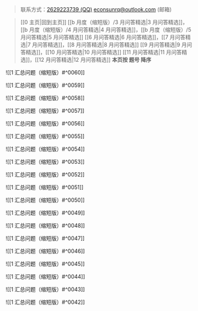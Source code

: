 > 联系方式：<a href="https://qm.qq.com/q/iA1sKuakak">2629223739 (QQ)</a> <a href="mailto:econsunrq@outlook.com">econsunrq@outlook.com (邮箱)</a>

> [[0 主页|回到主页]]
> [[b 月度（缩短版）/3 月问答精选|3 月问答精选]]，[[b 月度（缩短版）/4 月问答精选|4 月问答精选]]，[[b 月度（缩短版）/5 月问答精选|5 月问答精选]]
> [[6 月问答精选|6 月问答精选]]，[[7 月问答精选|7 月问答精选]]，[[8 月问答精选|8 月问答精选]]
> [[9 月问答精选|9 月问答精选]]，[[10 月问答精选|10 月问答精选]]
> [[11 月问答精选|11 月问答精选]]，[[12 月问答精选|12 月问答精选]]
> **本页按 题号 降序**

![[1 汇总问题（缩短版）#^0060]]

![[1 汇总问题（缩短版）#^0059]]

![[1 汇总问题（缩短版）#^0058]]

![[1 汇总问题（缩短版）#^0057]]

![[1 汇总问题（缩短版）#^0056]]

![[1 汇总问题（缩短版）#^0055]]

![[1 汇总问题（缩短版）#^0054]]

![[1 汇总问题（缩短版）#^0053]]

![[1 汇总问题（缩短版）#^0052]]

![[1 汇总问题（缩短版）#^0051]]

![[1 汇总问题（缩短版）#^0050]]

![[1 汇总问题（缩短版）#^0049]]

![[1 汇总问题（缩短版）#^0048]]

![[1 汇总问题（缩短版）#^0047]]

![[1 汇总问题（缩短版）#^0046]]

![[1 汇总问题（缩短版）#^0045]]

![[1 汇总问题（缩短版）#^0044]]

![[1 汇总问题（缩短版）#^0043]]

![[1 汇总问题（缩短版）#^0042]]